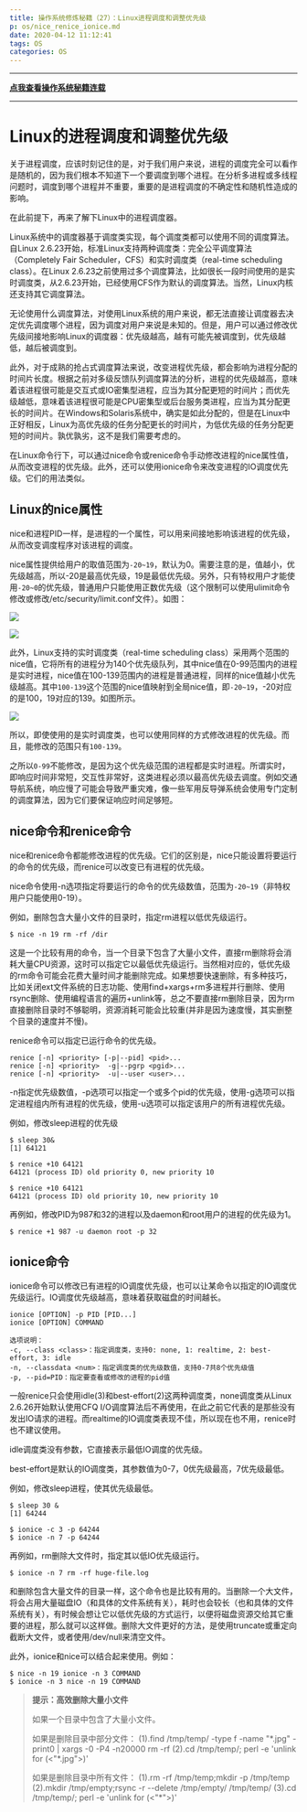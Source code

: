 ```yaml
---
title: 操作系统修炼秘籍（27）：Linux进程调度和调整优先级
p: os/nice_renice_ionice.md
date: 2020-04-12 11:12:41
tags: OS
categories: OS
---
```


  
-----------

**[点我查看操作系统秘籍连载](https://www.junmajinlong.com/os/index/)**

-----------


# Linux的进程调度和调整优先级

关于进程调度，应该时刻记住的是，对于我们用户来说，进程的调度完全可以看作是随机的，因为我们根本不知道下一个要调度到哪个进程。在分析多进程或多线程问题时，调度到哪个进程并不重要，重要的是进程调度的不确定性和随机性造成的影响。

在此前提下，再来了解下Linux中的进程调度器。

Linux系统中的调度器基于调度类实现，每个调度类都可以使用不同的调度算法。自Linux 2.6.23开始，标准Linux支持两种调度类：完全公平调度算法（Completely Fair Scheduler，CFS）和实时调度类（real-time scheduling class）。在Linux 2.6.23之前使用过多个调度算法，比如很长一段时间使用的是实时调度类，从2.6.23开始，已经使用CFS作为默认的调度算法。当然，Linux内核还支持其它调度算法。

无论使用什么调度算法，对使用Linux系统的用户来说，都无法直接让调度器去决定优先调度哪个进程，因为调度对用户来说是未知的。但是，用户可以通过修改优先级间接地影响Linux的调度器：优先级越高，越有可能先被调度到，优先级越低，越后被调度到。

此外，对于成熟的抢占式调度算法来说，改变进程优先级，都会影响为进程分配的时间片长度。根据之前对多级反馈队列调度算法的分析，进程的优先级越高，意味着该进程很可能是交互式或IO密集型进程，应当为其分配更短的时间片；而优先级越低，意味着该进程很可能是CPU密集型或后台服务类进程，应当为其分配更长的时间片。在Windows和Solaris系统中，确实是如此分配的，但是在Linux中正好相反，Linux为高优先级的任务分配更长的时间片，为低优先级的任务分配更短的时间片。孰优孰劣，这不是我们需要考虑的。

在Linux命令行下，可以通过nice命令或renice命令手动修改进程的nice属性值，从而改变进程的优先级。此外，还可以使用ionice命令来改变进程的IO调度优先级。它们的用法类似。

## Linux的nice属性

nice和进程PID一样，是进程的一个属性，可以用来间接地影响该进程的优先级，从而改变调度程序对该进程的调度。

nice属性提供给用户的取值范围为`-20~19`，默认为0。需要注意的是，值越小，优先级越高，所以-20是最高优先级，19是最低优先级。另外，只有特权用户才能使用`-20~0`的优先级，普通用户只能使用正数优先级（这个限制可以使用ulimit命令修改或修改/etc/security/limit.conf文件）。如图：

![](/img/os/1586669694154.png)

![](/img/os/1586670641317.png)

此外，Linux支持的实时调度类（real-time scheduling class）采用两个范围的nice值，它将所有的进程分为140个优先级队列，其中nice值在0-99范围内的进程是实时进程，nice值在100-139范围内的进程是普通进程，同样的nice值越小优先级越高。其中`100-139`这个范围的nice值映射到全局nice值，即`-20~19`，-20对应的是100，19对应的139。如图所示。

![](/img/os/1586669720578.png)

所以，即使使用的是实时调度类，也可以使用同样的方式修改进程的优先级。而且，能修改的范围只有`100-139`。

之所以`0-99`不能修改，是因为这个优先级范围的进程都是实时进程。所谓实时，即响应时间非常短，交互性非常好，这类进程必须以最高优先级去调度。例如交通导航系统，响应慢了可能会导致严重灾难，像一些军用反导弹系统会使用专门定制的调度算法，因为它们要保证响应时间足够短。

## nice命令和renice命令

nice和renice命令都能修改进程的优先级。它们的区别是，nice只能设置将要运行的命令的优先级，而renice可以改变已有进程的优先级。

nice命令使用-n选项指定将要运行的命令的优先级数值，范围为`-20~19`（非特权用户只能使用0-19）。

例如，删除包含大量小文件的目录时，指定rm进程以低优先级运行。

```shell
$ nice -n 19 rm -rf /dir
```

这是一个比较有用的命令，当一个目录下包含了大量小文件，直接rm删除将会消耗大量CPU资源，这时可以指定它以最低优先级运行。当然相对应的，低优先级的rm命令可能会花费大量时间才能删除完成。如果想要快速删除，有多种技巧，比如关闭ext文件系统的日志功能、使用find+xargs+rm多进程并行删除、使用rsync删除、使用编程语言的遍历+unlink等，总之不要直接rm删除目录，因为rm直接删除目录时不够聪明，资源消耗可能会比较重(并非是因为速度慢，其实删整个目录的速度并不慢)。

renice命令可以指定已运行命令的优先级。

```shell
renice [-n] <priority> [-p|--pid] <pid>...
renice [-n] <priority>  -g|--pgrp <pgid>...
renice [-n] <priority>  -u|--user <user>...
```

-n指定优先级数值，-p选项可以指定一个或多个pid的优先级，使用-g选项可以指定进程组内所有进程的优先级，使用-u选项可以指定该用户的所有进程优先级。

例如，修改sleep进程的优先级

```shell
$ sleep 30&           
[1] 64121

$ renice +10 64121
64121 (process ID) old priority 0, new priority 10

$ renice +10 64121
64121 (process ID) old priority 10, new priority 10
```

再例如，修改PID为987和32的进程以及daemon和root用户的进程的优先级为1。

```shell
$ renice +1 987 -u daemon root -p 32
```

## ionice命令

ionice命令可以修改已有进程的IO调度优先级，也可以让某命令以指定的IO调度优先级运行。IO调度优先级越高，意味着获取磁盘的时间越长。

```shell
ionice [OPTION] -p PID [PID...]
ionice [OPTION] COMMAND

选项说明：
-c, --class <class>：指定调度类，支持0: none, 1: realtime, 2: best-effort, 3: idle
-n, --classdata <num>：指定调度类的优先级数值，支持0-7共8个优先级值
-p, --pid=PID：指定要查看或修改的进程的pid值
```

一般renice只会使用idle(3)和best-effort(2)这两种调度类，none调度类从Linux 2.6.26开始默认使用CFQ I/O调度算法后不再使用，在此之前它代表的是那些没有发出IO请求的进程。而realtime的IO调度类表现不佳，所以现在也不用，renice时也不建议使用。

idle调度类没有参数，它直接表示最低IO调度的优先级。

best-effort是默认的IO调度类，其参数值为0-7，0优先级最高，7优先级最低。

例如，修改sleep进程，使其优先级最低。

```shell
$ sleep 30 &               
[1] 64244

$ ionice -c 3 -p 64244
$ ionice -n 7 -p 64244
```

再例如，rm删除大文件时，指定其以低IO优先级运行。

```shell
$ ionice -n 7 rm -rf huge-file.log    
```

和删除包含大量文件的目录一样，这个命令也是比较有用的。当删除一个大文件，将会占用大量磁盘IO（和具体的文件系统有关），耗时也会较长（也和具体的文件系统有关），有时候会想让它以低优先级的方式运行，以便将磁盘资源交给其它重要的进程，那么就可以这样做。删除大文件更好的方法，是使用truncate或重定向截断大文件，或者使用/dev/null来清空文件。

此外，ionice和nice可以结合起来使用。例如：

```shell
$ nice -n 19 ionice -n 3 COMMAND
$ ionice -n 3 nice -n 19 COMMAND
```

>  **提示：高效删除大量小文件**
>
> 如果一个目录中包含了大量小文件。
>
> 如果是删除目录中部分文件： 
> (1).find /tmp/temp/ -type f -name "\*.jpg" -print0 | xargs -0 -P4 -n20000 rm -rf
> (2).cd /tmp/temp/; perl -e 'unlink for (<"\*.jpg">)'
>
> 如果是删除目录中所有文件：
> (1).rm -rf /tmp/temp;mkdir -p /tmp/temp
> (2).mkdir /tmp/empty;rsync -r --delete /tmp/empty/ /tmp/temp/
> (3).cd /tmp/temp/; perl -e 'unlink for (<"\*">)'


